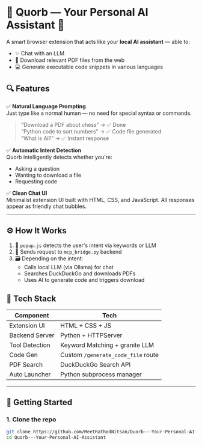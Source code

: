 # 🧠 Quorb — Your Personal AI Assistant 🚀

A smart browser extension that acts like your **local AI assistant** — able to:
- ✨ Chat with an LLM
- 📄 Download relevant PDF files from the web
- 💻 Generate executable code snippets in various languages

## 🔍 Features

✅ **Natural Language Prompting**  
Just type like a normal human — no need for special syntax or commands.  
> “Download a PDF about chess” → ✅ Done  
> “Python code to sort numbers” → ✅ Code file generated  
> “What is AI?” → ✅ Instant response

✅ **Automatic Intent Detection**  
Quorb intelligently detects whether you're:
- Asking a question
- Wanting to download a file
- Requesting code

✅ **Clean Chat UI**  
Minimalist extension UI built with HTML, CSS, and JavaScript. All responses appear as friendly chat bubbles.

---

## ⚙️ How It Works

1. 🧠 `popup.js` detects the user's intent via keywords or LLM
2. 📡 Sends request to `mcp_bridge.py` backend
3. 🗃️ Depending on the intent:
   - Calls local LLM (via Ollama) for chat
   - Searches DuckDuckGo and downloads PDFs
   - Uses AI to generate code and triggers download


## 🧪 Tech Stack

| Component       | Tech                              |
|----------------|-----------------------------------|
| Extension UI    | HTML + CSS + JS                   |
| Backend Server  | Python + HTTPServer               |
| Tool Detection  | Keyword Matching + granite LLM   |
| Code Gen        | Custom `/generate_code_file` route|
| PDF Search      | DuckDuckGo Search API             |
| Auto Launcher   | Python subprocess manager         |

---

## 🚀 Getting Started

### 1. Clone the repo
```bash
git clone https://github.com/MeetRathodNitsan/Quorb---Your-Personal-AI-Assistant.git
cd Quorb---Your-Personal-AI-Assistant
```
